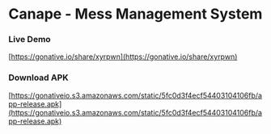 # Canape - Mess Management System

### Live Demo
[https://gonative.io/share/xyrpwn](https://gonative.io/share/xyrpwn)

### Download APK
[https://gonativeio.s3.amazonaws.com/static/5fc0d3f4ecf54403104106fb/app-release.apk](https://gonativeio.s3.amazonaws.com/static/5fc0d3f4ecf54403104106fb/app-release.apk)
